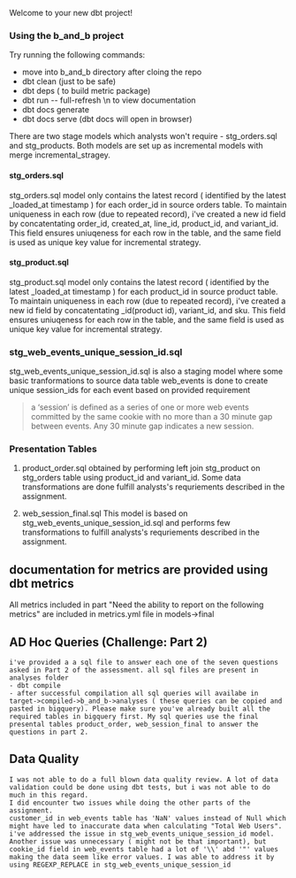 Welcome to your new dbt project!

### Using the b_and_b project

Try running the following commands:
- move into b_and_b directory after cloing the repo
- dbt clean (just to be safe)
- dbt deps ( to build metric package)
- dbt run -- full-refresh
\n to view documentation
- dbt docs generate
- dbt docs serve
(dbt docs will open in browser)



There are two stage models which analysts won't require - stg_orders.sql and stg_products.
Both models are set up as incremental models with merge incremental_stragey. 

#### stg_orders.sql
stg_orders.sql model only contains the latest record ( identified by the latest _loaded_at timestamp ) for each order_id in source orders table. 
To maintain uniqueness in each row (due to repeated record), i've created a new id field 
by concatentating order_id, created_at, line_id, product_id, and variant_id. This field ensures uniuqeness for each row in the table, and the same field is used as unique key value for incremental strategy. 

#### stg_product.sql
stg_product.sql model only contains the latest record ( identified by the latest _loaded_at timestamp ) for each product_id in source product table. 
To maintain uniqueness in each row (due to repeated record), i've created a new id field 
by concatentating _id(product id), variant_id, and sku. This field ensures uniuqeness for each row in the table, and the same field is used as unique key value for incremental strategy. 

### stg_web_events_unique_session_id.sql
stg_web_events_unique_session_id.sql is also a staging model where some basic tranformations
to source data table web_events is done to create unique session_ids for each event based on provided requirement 
>  a ‘session’ is defined as a series of one or more web events committed by the same cookie with no more than a 30 minute gap between events. Any 30 minute gap indicates a new session.


### Presentation Tables

1) product_order.sql
   obtained by performing left join stg_product on stg_orders table using product_id and variant_id. Some data transformations are done fulfill analysts's requriements described in the assignment. 

3) web_session_final.sql
   This model is based on stg_web_events_unique_session_id.sql and performs few transformations to fulfill analysts's requriements described in the assignment. 

## documentation for metrics are provided using dbt metrics 
   All metrics included in part "Need the ability to report on the following metrics" 
   are included in metrics.yml file in models->final

## AD Hoc Queries (Challenge: Part 2)
    i've provided a a sql file to answer each one of the seven questions asked in Part 2 of the assessment. all sql files are present in analyses folder
    - dbt compile
    - after successful compilation all sql queries will availabe in target->compiled->b_and_b->analyses ( these queries can be copied and pasted in bigquery). Please make sure you've already built all the required tables in bigquery first. My sql queries use the final presental tables product_order, web_session_final to answer the questions in part 2. 

## Data Quality 
    I was not able to do a full blown data quality review. A lot of data validation could be done using dbt tests, but i was not able to do much in this regard. 
    I did encounter two issues while doing the other parts of the assignment. 
    customer_id in web_events table has 'NaN' values instead of Null which might have led to inaccurate data when calculating "Total Web Users". i've addressed the issue in stg_web_events_unique_session_id model. 
    Another issue was unnecessary ( might not be that important), but cookie_id field in web_events table had a lot of '\\' abd '"' values making the data seem like error values. I was able to address it by using REGEXP_REPLACE in stg_web_events_unique_session_id

